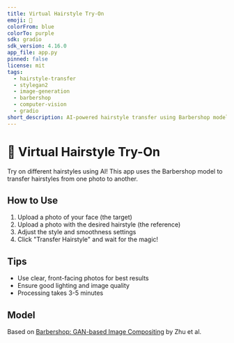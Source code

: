 ```yaml
---
title: Virtual Hairstyle Try-On
emoji: 💇
colorFrom: blue
colorTo: purple
sdk: gradio
sdk_version: 4.16.0
app_file: app.py
pinned: false
license: mit
tags:
  - hairstyle-transfer
  - stylegan2
  - image-generation
  - barbershop
  - computer-vision
  - gradio
short_description: AI-powered hairstyle transfer using Barbershop model
---
```


# 🎨 Virtual Hairstyle Try-On

Try on different hairstyles using AI! This app uses the Barbershop model to transfer hairstyles from one photo to another.

## How to Use

1. Upload a photo of your face (the target)
2. Upload a photo with the desired hairstyle (the reference)
3. Adjust the style and smoothness settings
4. Click "Transfer Hairstyle" and wait for the magic!

## Tips

- Use clear, front-facing photos for best results
- Ensure good lighting and image quality
- Processing takes 3-5 minutes

## Model

Based on [Barbershop: GAN-based Image Compositing](https://arxiv.org/abs/2106.01505) by Zhu et al.
